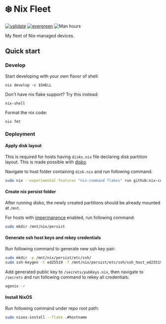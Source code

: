 # :snowflake: Nix Fleet

[![validate](https://github.com/codgician/nix-fleet/actions/workflows/validate.yml/badge.svg)](https://github.com/codgician/nix-fleet/actions/workflows/validate.yml)
[![evergreen](https://github.com/codgician/nix-fleet/actions/workflows/evergreen.yml/badge.svg)](https://github.com/codgician/nix-fleet/actions/workflows/evergreen.yml)
![Man hours](https://manhours.aiursoft.cn/r/github.com/codgician/nix-fleet.svg)

My fleet of Nix-managed devices.

## Quick start

### Develop

Start developing with your own flavor of shell:

```
nix develop -c $SHELL
```

Don't have nix flake support? Try this instead:

```
nix-shell
```

Format the nix code:

```
nix fmt
```

### Deployment

#### Apply disk layout

This is required for hosts having `disks.nix` file declaring disk partition layout. This is made possible with [disko](https://github.com/nix-community/disko).

Navigate to host folder containing `disk.nix` and run following command:

```bash
sudo nix --experimental-features "nix-command flakes" run github:nix-community/disko -- --mode disko ./disks.nix
```

#### Create nix persist folder

After running disko, the newly created partitions should be already mounted at `/mnt`.

For hosts with [impermanence](https://github.com/nix-community/impermanence) enabled, run following command:

```bash
sudo mkdir /mnt/nix/persist
```

#### Generate ssh host keys and rekey credentials

Run following command to generate new ssh key pair:

```bash
sudo mkdir -p /mnt/nix/persist/etc/ssh/
sudo ssh-keygen -t ed25519 -f /mnt/nix/persist/etc/ssh/ssh_host_ed25519_key -C ""
```

Add generated public key to `/secrets/pubKeys.nix`, then navigate to `/secrets` and run following command to rekey all credentials:

```bash
agenix -r
```

#### Install NixOS

Run following command under repo root path:

```bash
sudo nixos-install --flake .#hostname
```
